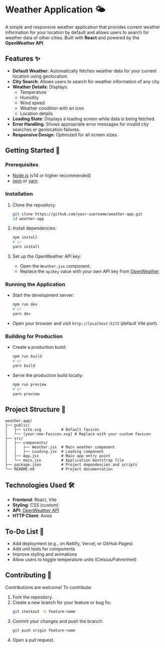 # Weather Application 🌤️

A simple and responsive weather application that provides current weather information for your location by default and allows users to search for weather data of other cities. Built with **React** and powered by the **OpenWeather API**.

## Features ✨

- **Default Weather**: Automatically fetches weather data for your current location using geolocation.
- **City Search**: Allows users to search for weather information of any city.
- **Weather Details**: Displays:
  - Temperature
  - Humidity
  - Wind speed
  - Weather condition with an icon
  - Location details
- **Loading State**: Displays a loading screen while data is being fetched.
- **Error Handling**: Shows appropriate error messages for invalid city searches or geolocation failures.
- **Responsive Design**: Optimized for all screen sizes.

## Getting Started 🚀

### Prerequisites

- [Node.js](https://nodejs.org/) (v14 or higher recommended)
- [npm](https://www.npmjs.com/) or [yarn](https://yarnpkg.com/)

### Installation

1. Clone the repository:
   ```bash
   git clone https://github.com/your-username/weather-app.git
   cd weather-app
   ```

2. Install dependencies:
   ```bash
   npm install
   # or
   yarn install
   ```

3. Set up the OpenWeather API key:
   - Open the `Weather.jsx` component.
   - Replace the `apiKey` value with your own API key from [OpenWeather](https://openweathermap.org/api).

### Running the Application

- Start the development server:
  ```bash
  npm run dev
  # or
  yarn dev
  ```
- Open your browser and visit `http://localhost:5173` (default Vite port).

### Building for Production

- Create a production build:
  ```bash
  npm run build
  # or
  yarn build
  ```
- Serve the production build locally:
  ```bash
  npm run preview
  # or
  yarn preview
  ```

## Project Structure 📂

```
weather-app/
├── public/
│   ├── vite.svg         # Default favicon
│   └── [your-new-favicon.svg] # Replace with your custom favicon
├── src/
│   ├── components/
│   │   ├── Weather.jsx  # Main weather component
│   │   ├── Loading.jsx  # Loading component
│   ├── App.jsx          # Main app entry point
│   └── main.jsx         # Application bootstrap file
├── package.json         # Project dependencies and scripts
└── README.md            # Project documentation
```

## Technologies Used 🛠️

- **Frontend**: React, Vite
- **Styling**: CSS (custom)
- **API**: [OpenWeather API](https://openweathermap.org/api)
- **HTTP Client**: Axios

## To-Do List 📝

- Add deployment (e.g., on Netlify, Vercel, or GitHub Pages)
- Add unit tests for components
- Improve styling and animations
- Allow users to toggle temperature units (Celsius/Fahrenheit)

## Contributing 🤝

Contributions are welcome! To contribute:

1. Fork the repository.
2. Create a new branch for your feature or bug fix:
   ```bash
   git checkout -b feature-name
   ```
3. Commit your changes and push the branch:
   ```bash
   git push origin feature-name
   ```
4. Open a pull request.
